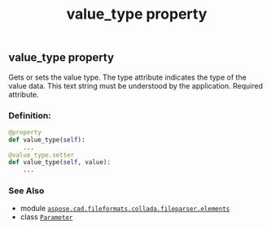 ﻿---
title: value_type property
second_title: Aspose.CAD for Python via .NET API References
description: 
type: docs
weight: 70
url: /python-net/aspose.cad.fileformats.collada.fileparser.elements/parameter/value_type/
is_root: false
---

## value_type property


Gets or sets the value type.
The type attribute indicates the type of the value data.
This text string must be understood by the application.
Required attribute.
### Definition:
```python
@property
def value_type(self):
    ...
@value_type.setter
def value_type(self, value):
    ...
```

### See Also
* module [`aspose.cad.fileformats.collada.fileparser.elements`](../../)
* class [`Parameter`](/cad/python-net/aspose.cad.fileformats.collada.fileparser.elements/parameter)
